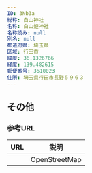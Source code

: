```yaml
---
ID: 3Nb3a
総称: 白山神社
名称: 白山姫神社
名称読み: null
別名: null
都道府県: 埼玉県
区域: 行田市
緯度: 36.1326766
経度: 139.482615
郵便番号: 3610023
住所: 埼玉県行田市長野５９６３
---
```


## その他

### 参考URL

| URL | 説明          |
| --- | ------------- |
|     | OpenStreetMap |
